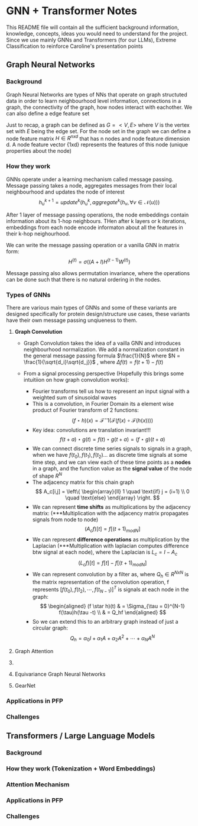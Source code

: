 # GNN + Transformer Notes
This README file will contain all the sufficient background information, knowledge, concepts, ideas you would need to understand for the project. Since we use mainly GNNs and Transformers (for our LLMs), Extreme Classification to reinforce Caroline's presentation points

## Graph Neural Networks
### Background
Graph Neural Networks are types of NNs that operate on graph structuted data in order to learn neighbourhood level information, connections in a graph, the connectivity of the graph, how nodes interact with eachother. We can also define a edge feature set 
<br>

Just to recap, a graph can be defined as $G = <V,E>$ where $V$ is the vertex set with $E$ being the edge set. For the node set in the graph we can define a node feature matrix $H \in R^{n x d}$ that has n nodes and node feature dimension d. A node feature vector {1xd} represents the features of this node (unique properties about the node)


### How they work
GNNs operate under a learning mechanism called message passing. Message passing takes a node, aggregates messages from their local neighbourhood and updates the node of interest
$$h_u^{k+1} = update^{k}(h_u^{k},aggregate^{k}({h_{v}, \forall v \in \mathcal{N} (u)}))$$

After 1 layer of message passing operations, the node embeddings contain information about its 1-hop neighbours. THen after k layers or k iterations, embeddings from each node encode informaton about all the features in their k-hop neighourhood.

We can write the message passing operation or a vanilla GNN in matrix form:
$$H^{(t)}=\sigma((A+I)H^{(t-1)}W^{(t)})$$

Message passing also allows permutation invariance, where the operations can be done such that there is no natural ordering in the nodes.

### Types of GNNs
There are various main types of GNNs and some of these variants are designed specifically for protein design/structure use cases, these variants have their own message passing unqiueness to them.

1) **Graph Convolution** <br>
    - Graph Convolution takes the idea of a vailla GNN and introduces neighbourhood normalization. We add a normalization constant in the general message passing formula $\frac{1}{N}$ where $N = \frac{1}{\sqrt{d_i}\sqrt{d_j}}$ , where $\Delta f(t) = f(t+1) - f(t)$

    - From a signal processing perspective (Hopefully this brings some intuitiion on how graph convolution works):
        - Fourier  transforms tell us how to represent an input signal with a weighted sum of sinusoidal waves
        -  This is a convolution, in Fourier Domain its a element wise product of Fourier transform of 2 functions:
        $$(f \star h)(x) = \mathcal{F}^-1(\mathcal{F}(f(x) \circ \mathcal{F}(h(x))))$$
        - Key idea: convolutions are translation invariant!!!
        $$
        f(t+a) \star g(t) = f(t) \star g(t+a) = (f \star g)(t+a)
        $$
        - We can connect discrete time series signals to signals in a graph, when we have $f(t_0),f(t_1),f(t_2)...$ as discrete time signals at some time step, and we can view each of these time points as a **nodes** in a graph, and the function value as the **signal value** of the node of shape $R^N$
        - The adjacency matrix for this chain graph
        $$
        A_c[i,j] = \left\{ \begin{array}{ll} 1 \quad \text{if} j = (i+1)  \\ 0 \quad \text{else} \end{array} \right.
        $$
        - We can represent **time shifts** as multiplications by the adjacency matrix: (***Multiplication with the adjacency matrix propagates signals from node to node)
        $$
        (A_cf)[t] = f[(t+1)_{modN}]
        $$
        - We can represent **difference operations** as multiplication by the Laplacian (***Multiplication with laplacian computes difference btw signal at each node), where the Laplacian is $L_c = I - A_c$
        $$
        (L_cf)[t] = f[t] - f[(t+1)_{modN}]
        $$
        - We can represent convolution by a filter as, where $Q_h \in R^{N x N}$ is the matrix representation of the convolution operation, f represents $[f(t_0),f(t_2),\cdots,f(t_{N-1})]^T$ is signals at each node in the graph:
        $$
        \begin{aligned}
        (f \star h)(t) & = \Sigma_{\tau = 0}^{N-1} f(\tau)h(\tau -t) \\
        & = Q_hf
        \end{aligned}
        $$
        - So we can extend this to an arbitrary graph instead of just a circular graph:
        $$
        Q_h = \alpha_0 I + \alpha_1 A + \alpha_2 A^2 + \cdots + \alpha_N A^N
        $$
        


    

2) Graph Attention <br>

3)  

4) Equivariance Graph Neural Networks

5) GearNet


### Applications in PFP
### Challenges


## Transformers / Large Language Models
### Background
### How they work (Tokenization + Word Embeddings)
### Attention Mechanism
### Applications in PFP
### Challenges


